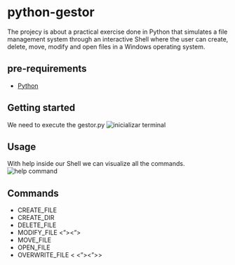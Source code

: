 # python-gestor

The projecy is about a practical exercise done in Python that simulates a file management system through an interactive Shell where the user can create, delete, move, modify and open files in a Windows operating system.

## pre-requirements
- [Python](https://www.python.org/downloads/)

## Getting started
We need to execute the gestor.py 
![inicializar terminal](https://user-images.githubusercontent.com/46933082/168459022-b9eeef69-43aa-4a1e-931b-d5fbdec4ce7d.PNG)

## Usage 
With help inside our Shell we can visualize all the commands.
![help command](https://user-images.githubusercontent.com/46933082/168459083-efdbb917-8e5f-4e72-b2b4-71080af039f9.PNG)

## Commands
- CREATE_FILE <relative file path>
- CREATE_DIR <relative path and name directory>
- DELETE_FILE <relative file path>
- MODIFY_FILE <relative file path> <”><contenido><”>
- MOVE_FILE <relative file path><relative path>
- OPEN_FILE <relative file path>
- OVERWRITE_FILE <<relative file path> <”><contenido><”>>
